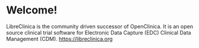 # Welcome!

LibreClinica is the community driven successor of OpenClinica. It is an open source clinical trial software for Electronic Data Capture (EDC) Clinical Data Management (CDM). https://libreclinica.org
